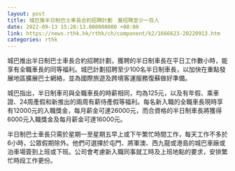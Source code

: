 ```yaml
---
layout: post
title: 城巴推半日制巴士車長合約招聘計劃　冀招聘至少一百人
date: 2022-09-13 15:28:13.000000000 +08:00
link: https://news.rthk.hk/rthk/ch/component/k2/1666623-20220913.htm
categories: rthk
---
```


城巴推出半日制巴士車長合約招聘計劃，獲聘的半日制車長在平日工作數小時，能享有全職車長的同等福利。城巴計劃招聘至少100名半日制車長，以加快在重點發展地區擴展巴士網絡，並為國際旅遊及跨境客運服務復蘇做好準備。

城巴指出，半日制車司與全職車長的時薪相同，均為125元，以及有年假、乘車證、24周產假和新推出的兩周有薪侍產假等福利。每名新入職的全職車長現時享有12000元的入職獎金，每月薪金可達26000元，而合資格的半日制車長將獲得6000元入職獎金及每月薪金可達16000元。

半日制巴士車長只需於星期一至星期五早上或下午繁忙時間工作，每天工作不多於6小時，公眾假期除外。他們可選擇於屯門、將軍澳、西九龍或港島的城巴車廠或泊車場簽到上班或下班。公司會考慮新入職同事就工時及上班地點的要求，安排繁忙時段工作更份。
